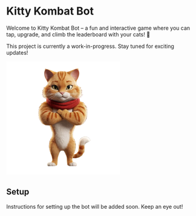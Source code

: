 # Kitty Kombat Bot

Welcome to Kitty Kombat Bot – a fun and interactive game where you can tap, upgrade, and climb the leaderboard with your cats! 🐾

This project is currently a work-in-progress. Stay tuned for exciting updates!

<img src="./frontend/public/cat.png" alt="Cat Image" width="300" />

## Setup

Instructions for setting up the bot will be added soon. Keep an eye out!
